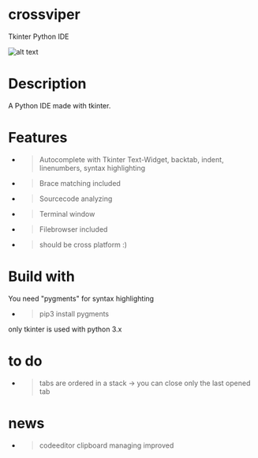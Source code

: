 # crossviper
Tkinter Python IDE

![alt text](https://github.com/morten1982/crossviper/blob/master/images/crossviper_git.png)

# Description
A Python IDE made with tkinter.


# Features
- > Autocomplete with Tkinter Text-Widget, backtab, indent, linenumbers, syntax highlighting
- > Brace matching included
- > Sourcecode analyzing
- > Terminal window 
- > Filebrowser included

- > should be cross platform :)


# Build with
You need "pygments" for syntax highlighting
- > pip3 install pygments
 

only tkinter is used with python 3.x 
 
 
 # to do
 - > tabs are ordered in a stack -> you can close only the last opened tab
 
 # news
 - > codeeditor clipboard managing improved

